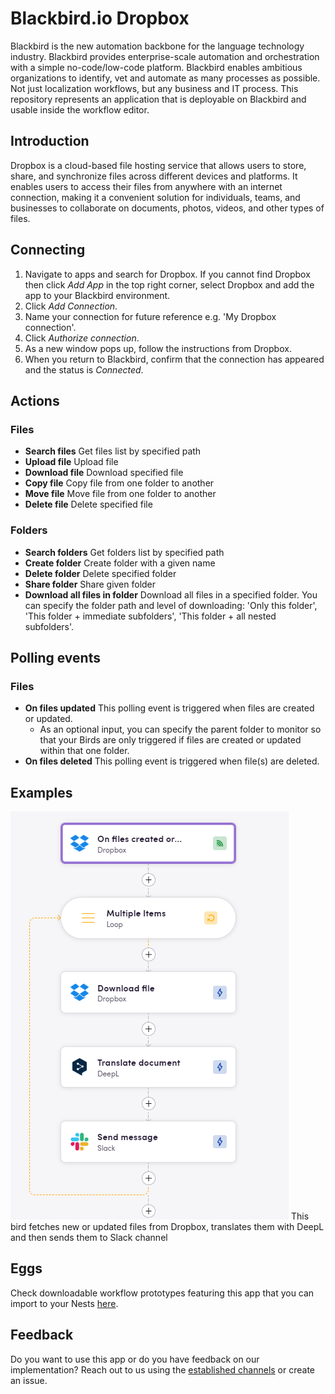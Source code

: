 # Blackbird.io Dropbox

Blackbird is the new automation backbone for the language technology industry. Blackbird provides enterprise-scale automation and orchestration with a simple no-code/low-code platform. Blackbird enables ambitious organizations to identify, vet and automate as many processes as possible. Not just localization workflows, but any business and IT process. This repository represents an application that is deployable on Blackbird and usable inside the workflow editor.

## Introduction

<!-- begin docs -->

Dropbox is a cloud-based file hosting service that allows users to store, share, and synchronize files across different devices and platforms. It enables users to access their files from anywhere with an internet connection, making it a convenient solution for individuals, teams, and businesses to collaborate on documents, photos, videos, and other types of files.

## Connecting

1. Navigate to apps and search for Dropbox. If you cannot find Dropbox then click _Add App_ in the top right corner, select Dropbox and add the app to your Blackbird environment.
2. Click _Add Connection_.
3. Name your connection for future reference e.g. 'My Dropbox connection'.
4. Click _Authorize connection_.
5. As a new window pops up, follow the instructions from Dropbox.
6. When you return to Blackbird, confirm that the connection has appeared and the status is _Connected_.

## Actions

### Files

- **Search files** Get files list by specified path
- **Upload file** Upload file
- **Download file** Download specified file
- **Copy file** Copy file from one folder to another
- **Move file** Move file from one folder to another
- **Delete file** Delete specified file


### Folders

- **Search folders** Get folders list by specified path
- **Create folder** Create folder with a given name
- **Delete folder** Delete specified folder
- **Share folder** Share given folder
- **Download all files in folder** Download all files in a specified folder. You can specify the folder path and level of downloading: 'Only this folder', 'This folder + immediate subfolders', 'This folder + all nested subfolders'.

## Polling events

### Files

- **On files updated** This polling event is triggered when files are created or updated.
    - As an optional input, you can specify the parent folder to monitor so that your Birds are only triggered if files are created or updated within that one folder.
- **On files deleted** This polling event is triggered when file(s) are deleted.

## Examples

![Connecting](image/README/example_bird.png)
This bird fetches new or updated files from Dropbox, translates them with DeepL and then sends them to Slack channel

## Eggs

Check downloadable workflow prototypes featuring this app that you can import to your Nests [here](https://docs.blackbird.io/eggs/storage-to-mt/). 

## Feedback

Do you want to use this app or do you have feedback on our implementation? Reach out to us using the [established channels](https://www.blackbird.io/) or create an issue.

<!-- end docs -->
